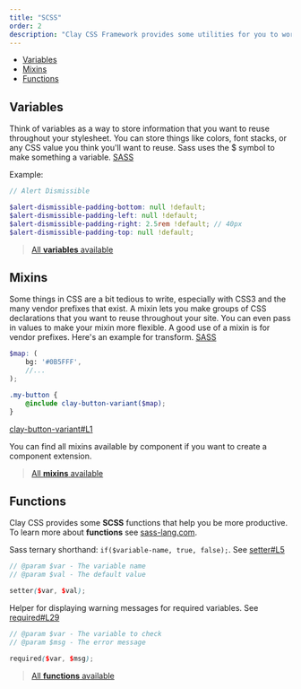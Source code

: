 ```yaml
---
title: "SCSS"
order: 2
description: "Clay CSS Framework provides some utilities for you to work with SCSS(https://sass-lang.com) and reuse it in your classes."
---
```


<div class="nav-toc">

- [Variables](#variables)
- [Mixins](#mixins)
- [Functions](#functions)

</div>

## Variables

Think of variables as a way to store information that you want to reuse throughout your stylesheet. You can store things like colors, font stacks, or any CSS value you think you'll want to reuse. Sass uses the $ symbol to make something a variable. [SASS](https://sass-lang.com/guide)

Example:
```scss
// Alert Dismissible

$alert-dismissible-padding-bottom: null !default;
$alert-dismissible-padding-left: null !default;
$alert-dismissible-padding-right: 2.5rem !default; // 40px
$alert-dismissible-padding-top: null !default;
```

> [All **variables** available](https://github.com/liferay/clay/tree/master/packages/clay-css/src/scss/variables)

## Mixins

Some things in CSS are a bit tedious to write, especially with CSS3 and the many vendor prefixes that exist. A mixin lets you make groups of CSS declarations that you want to reuse throughout your site. You can even pass in values to make your mixin more flexible. A good use of a mixin is for vendor prefixes. Here's an example for transform. [SASS](https://sass-lang.com/guide)

```scss
$map: (
	bg: '#0B5FFF',
	//...
);

.my-button {
	@include clay-button-variant($map);
}
```
[clay-button-variant#L1](https://github.com/liferay/clay/blob/master/packages/clay-css/src/scss/mixins/_buttons.scss#L1)

You can find all mixins available by component if you want to create a component extension.

> [All **mixins** available](https://github.com/liferay/clay/tree/master/packages/clay-css/src/scss/mixins)

## Functions

Clay CSS provides some **SCSS** functions that help you be more productive. To learn more about **functions** see [sass-lang.com](https://sass-lang.com/documentation/file.SASS_REFERENCE.html#function_directives).

Sass ternary shorthand: `if($variable-name, true, false);`. See [setter#L5](https://github.com/liferay/clay/blob/master/packages/clay-css/src/scss/functions/_global-functions.scss#L5)

```scss
// @param $var - The variable name
// @param $val - The default value

setter($var, $val);
```

Helper for displaying warning messages for required variables. See [required#L29](https://github.com/liferay/clay/blob/master/packages/clay-css/src/scss/functions/_global-functions.scss#29)

```scss
// @param $var - The variable to check
// @param $msg - The error message

required($var, $msg);
```

> [All **functions** available](https://github.com/liferay/clay/blob/master/packages/clay-css/src/scss/functions/_global-functions.scss)
